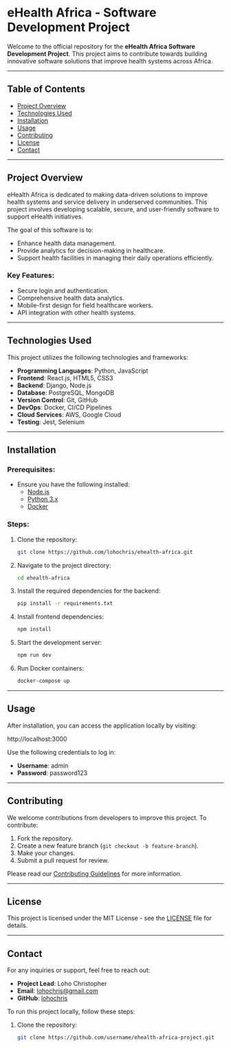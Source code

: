 # eHealth Africa - Software Development Project

Welcome to the official repository for the **eHealth Africa Software Development Project**. This project aims to contribute towards building innovative software solutions that improve health systems across Africa.

---

## Table of Contents
- [Project Overview](#project-overview)
- [Technologies Used](#technologies-used)
- [Installation](#installation)
- [Usage](#usage)
- [Contributing](#contributing)
- [License](#license)
- [Contact](#contact)

---

## Project Overview

eHealth Africa is dedicated to making data-driven solutions to improve health systems and service delivery in underserved communities. This project involves developing scalable, secure, and user-friendly software to support eHealth initiatives.

The goal of this software is to:
- Enhance health data management.
- Provide analytics for decision-making in healthcare.
- Support health facilities in managing their daily operations efficiently.
  
### Key Features:
- Secure login and authentication.
- Comprehensive health data analytics.
- Mobile-first design for field healthcare workers.
- API integration with other health systems.

---

## Technologies Used

This project utilizes the following technologies and frameworks:

- **Programming Languages**: Python, JavaScript
- **Frontend**: React.js, HTML5, CSS3
- **Backend**: Django, Node.js
- **Database**: PostgreSQL, MongoDB
- **Version Control**: Git, GitHub
- **DevOps**: Docker, CI/CD Pipelines
- **Cloud Services**: AWS, Google Cloud
- **Testing**: Jest, Selenium

---

## Installation

### Prerequisites:
- Ensure you have the following installed:
  - [Node.js](https://nodejs.org/)
  - [Python 3.x](https://www.python.org/downloads/)
  - [Docker](https://www.docker.com/)

### Steps:

1. Clone the repository:
    ```bash
    git clone https://github.com/lohochris/ehealth-africa.git
    ```

2. Navigate to the project directory:
    ```bash
    cd ehealth-africa
    ```

3. Install the required dependencies for the backend:
    ```bash
    pip install -r requirements.txt
    ```

4. Install frontend dependencies:
    ```bash
    npm install
    ```

5. Start the development server:
    ```bash
    npm run dev
    ```

6. Run Docker containers:
    ```bash
    docker-compose up
    ```

---

## Usage

After installation, you can access the application locally by visiting:

http://localhost:3000


Use the following credentials to log in:

- **Username**: admin
- **Password**: password123

---

## Contributing

We welcome contributions from developers to improve this project. To contribute:

1. Fork the repository.
2. Create a new feature branch (`git checkout -b feature-branch`).
3. Make your changes.
4. Submit a pull request for review.

Please read our [Contributing Guidelines](CONTRIBUTING.md) for more information.

---

## License

This project is licensed under the MIT License - see the [LICENSE](LICENSE) file for details.

---

## Contact

For any inquiries or support, feel free to reach out:

- **Project Lead**: Loho Christopher
- **Email**: lohochris@gmail.com
- **GitHub**: [lohochris](https://github.com/lohochris)



To run this project locally, follow these steps:

1. Clone the repository:
   ```bash
   git clone https://github.com/username/ehealth-africa-project.git
